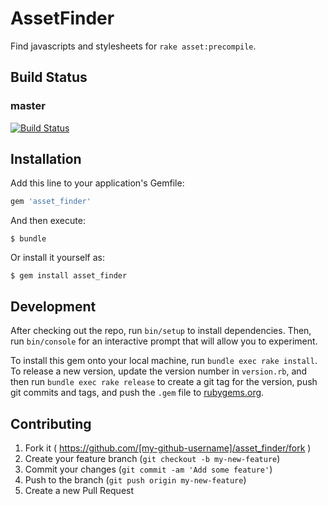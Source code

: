 # AssetFinder

Find javascripts and stylesheets for `rake asset:precompile`.

## Build Status

### master
[![Build Status](https://github.com/taka0125/asset_finder/workflows/Ruby/badge.svg)](https://github.com/taka0125/asset_finder/actions)



## Installation

Add this line to your application's Gemfile:

```ruby
gem 'asset_finder'
```

And then execute:

    $ bundle

Or install it yourself as:

    $ gem install asset_finder

## Development

After checking out the repo, run `bin/setup` to install dependencies. Then, run `bin/console` for an interactive prompt that will allow you to experiment.

To install this gem onto your local machine, run `bundle exec rake install`. To release a new version, update the version number in `version.rb`, and then run `bundle exec rake release` to create a git tag for the version, push git commits and tags, and push the `.gem` file to [rubygems.org](https://rubygems.org).

## Contributing

1. Fork it ( https://github.com/[my-github-username]/asset_finder/fork )
2. Create your feature branch (`git checkout -b my-new-feature`)
3. Commit your changes (`git commit -am 'Add some feature'`)
4. Push to the branch (`git push origin my-new-feature`)
5. Create a new Pull Request
